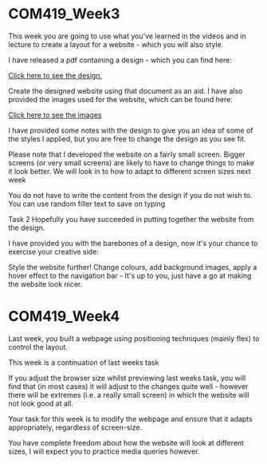 # COM419_Week3

This week you are going to use what you've learned in the videos and in lecture to create a layout for a website - which you will also style.

I have released a pdf containing a design - which you can find here:

[Click here to see the design.](https://github.com/darrened/COM419/blob/main/Week3/Design.pdf)

Create the designed website using that document as an aid. 
I have also provided the images used for the website, which can be found here:

[Click here to see the images](https://github.com/darrened/COM419/tree/main/Week3/images)

I have provided some notes with the design to give you an idea of some of the styles I applied, but you are free to change the design as you see fit.

Please note that I developed the website on a fairly small screen. Bigger screens (or very small screens) are likely to have to change things to make it look better. We will look in to how to adapt to different screen sizes next week

You do not have to write the content from the design if you do not wish to. You can use random filler text to save on typing

Task 2
Hopefully you have succeeded in putting together the website from the design.

I have provided you with the barebones of a design, now it's your chance to exercise your creative side:

Style the website further! Change colours, add background images, apply a hover effect to the navigation bar - It's up to you, just have a go at making the website look nicer.

# COM419_Week4

Last week, you built a webpage using positioning techniques (mainly flex) to control the layout.

This week is a continuation of last weeks task

If you adjust the browser size whilst previewing last weeks task, you will find that (in most cases) it will adjust to the changes quite well - however there will be extremes (i.e. a really small screen) in which the website will not look good at all.

Your task for this week is to modify the webpage and ensure that it adapts appropriately, regardless of screen-size.

You have complete freedom about how the website will look at different sizes, I will expect you to practice media queries however.
